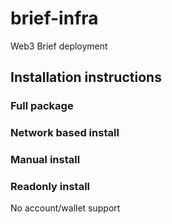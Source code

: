 # brief-infra
Web3 Brief deployment

## Installation instructions
### Full package
### Network based install
### Manual install

### Readonly install
No account/wallet support